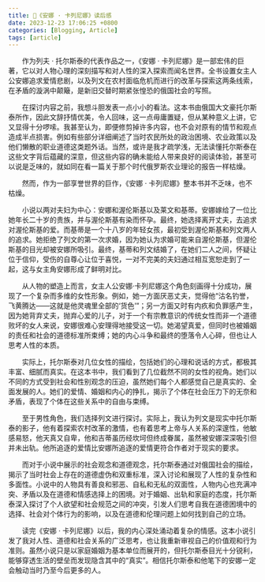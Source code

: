 ```yaml
---
title: 📖《安娜 · 卡列尼娜》读后感
date: 2023-12-23 17:06:25 +0800
categories: [Blogging, Article]
tags: [article]
---
```


&emsp;&emsp;作为列夫 · 托尔斯泰的代表作品之一，《安娜 · 卡列尼娜》是一部宏伟的巨著，它以对人物心理的深刻描写和对人性的深入探索而闻名世界。全书设置女主人公安娜追求爱情悲剧，以及列文在农村面临危机而进行的改革与探索这两条线索，在矛盾的漩涡中颠簸，是新旧交替时期紧张惶恐的俄国社会的写照。

&emsp;&emsp;在探讨内容之前，我想斗胆发表一点小小的看法。这本书由俄国大文豪托尔斯泰所作，因此文辞抒情优美，令人回味，这一点毋庸置疑，但从某种意义上讲，它又显得十分啰嗦。我甚至认为，即便修剪掉许多内容，也不会对原有的情节和观点造成半点损害。例如有些部分详细阐述了当时农民所处的政治困境、农业政策以及他们懒散的职业道德这类题外话。当然，或许是我才疏学浅，无法读懂托尔斯泰在这些文字背后蕴藏的深意，但这些内容的确未能给人带来良好的阅读体验，甚至可以说是乏味的，就如同在看一篇关于那个时代俄罗斯农业理论的报告一样枯燥。

&emsp;&emsp;然而，作为一部享誉世界的巨作，《安娜 · 卡列尼娜》整本书并不乏味，也不枯燥。

&emsp;&emsp;小说以两对夫妇为中心：安娜和渥伦斯基以及莱文和基蒂。安娜嫁给了一位比她年长二十岁的贵族，并与渥伦斯基有染而怀孕。最终，她选择离开丈夫，去追求对渥伦斯基的爱。而基蒂是一个十八岁的年轻女孩，最初受到渥伦斯基和列文两人的追求。她拒绝了列文的第一次求婚，因为她认为求婚可能来自渥伦斯基，但渥伦斯基的目光却被安娜所吸引。最终，基蒂和列文结婚了，在她们二人之间，怀疑让位于信仰，受伤的自尊心让位于喜悦，一对不完美的夫妇通过相互宽恕走到了一起，这与女主角安娜形成了鲜明对比。

&emsp;&emsp;从人物的塑造上而言，女主人公安娜·卡列尼娜这个角色刻画得十分成功，展现了一个复杂而多维的女性形象。例如，她一方面厌恶丈夫，觉得他“沽名钓誉，飞黄腾达——这就是他灵魂里全部的‘货色’”；另一方面又时有内疚和负罪感产生，因为她背弃丈夫，抛弃心爱的儿子，对于一个有宗教意识的传统女性而非一个道德败坏的女人来说，安娜很难心安理得地接受这一切。她渴望真爱，但同时也被婚姻的责任和社会的道德标准所束缚；她的内心斗争和最终的堕落令人心碎，但也让人思考人性的本质。

&emsp;&emsp;实际上，托尔斯泰对几位女性的描绘，包括她们的心理和说话的方式，都极其丰富、细腻而真实。在这本书中，我们看到了几位截然不同的女性的视角。她们以不同的方式受到社会和性别观念的压迫，虽然她们每个人都感觉自己是真实的、全面发展的人。她们的爱情、婚姻和内心的挣扎，揭示了个体在社会压力下的无奈和矛盾，表现了个体在这些关系中的自由与束缚。

&emsp;&emsp;至于男性角色，我们选择列文进行探讨。实际上，我认为列文是现实中托尔斯泰的影子，他有着探索农村改革的激情，也有着思考上帝与人关系的深邃性，他敏感易怒，他天真又自卑，他和吉蒂虽历经坎坷但终成眷属，虽然被安娜深深吸引但并未出轨。他所追逐的爱情比安娜所追逐的爱情更符合作者对于现实的要求。

&emsp;&emsp;而对于小说中展示的社会观念和道德观念，托尔斯泰通过对俄国社会的描绘，揭示了当时社会上存在的道德虚伪和双重标准，深入讨论和展现了人性的复杂性和多面性。小说中的人物具有善良和邪恶、自私和无私的双面性，人物内心也充满冲突、矛盾以及在道德和情感选择上的困境。对于婚姻、出轨和家庭的态度，托尔斯泰深入探讨了个人欲望和社会规范之间的冲突，引发人们思考自我在道德困境中的选择、社会对个体行为的影响，以及在道德和伦理问题上如何找到自己的立场。

&emsp;&emsp;读完《安娜 · 卡列尼娜》以后，我的内心深处涌动着复杂的情感。这本小说引发了我对人性、道德和社会关系的广泛思考，也让我重新审视自己的价值观和行为准则。虽然小说只是以家庭婚姻为基本单位而展开的，但托尔斯泰目光十分锐利，能够穿透生活的壁垒而发现隐含其中的“真实”。相信托尔斯泰和他笔下的安娜一定会触动当时乃至今后更多的人。
